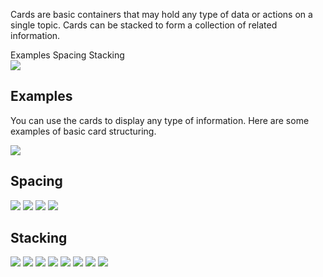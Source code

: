 <Row >
    <Column cols={8}>
    <p>Cards are basic containers that may hold any type of data or actions on a single topic. Cards can be stacked to form a collection of related information.</p>
    </Column> 
</Row>

<div>
    <AnchorLink to="examples" offset={210}>
        Examples
    </AnchorLink>
    <AnchorLink to="spacing" offset={210}>
        Spacing
    </AnchorLink>
        <AnchorLink to="stacking" offset={210}>
        Stacking
    </AnchorLink>
</div>

<Row >
    <Column cols={12}>
        <img src="../_img/cards--1.png" />
    </Column> 
</Row>

<Anchor idToScrollTo="examples"><h2>Examples</h2></Anchor>
<Row >
    <Column cols={8}>
    <p>You can use the cards to display any type of information. Here are some examples of basic card structuring.</p>
    </Column> 
</Row>
<Row >
    <Column cols={12}>
        <img src="../_img/cards--2.png" />
    </Column> 
</Row>

<Anchor idToScrollTo="spacing"><h2>Spacing</h2></Anchor>
<Row >
    <Column cols={6}>
        <img src="../_img/cards--3.png" />
    </Column> 
    <Column cols={6}>
        <img src="../_img/cards--4.png" />
    </Column> 
</Row>
<Row >
    <Column cols={6}>
        <img src="../_img/cards--5.png" />
    </Column> 
    <Column cols={6}>
        <img src="../_img/cards--6.png" />
    </Column> 
</Row>

<Anchor idToScrollTo="stacking"><h2>Stacking</h2></Anchor>
<Row >
    <Column cols={6}>
        <img src="../_img/cards--7.png" />
    </Column> 
    <Column cols={6}>
        <img src="../_img/cards--8.png" />
    </Column> 
</Row>
<Row >
    <Column cols={6}>
        <img src="../_img/cards--9.png" />
    </Column> 
    <Column cols={6}>
        <img src="../_img/cards--10.png" />
    </Column> 
</Row>
<Row >
    <Column cols={6}>
        <img src="../_img/cards--11.png" />
    </Column> 
    <Column cols={6}>
        <img src="../_img/cards--12.png" />
    </Column> 
</Row>
<Row >
    <Column cols={6}>
        <img src="../_img/cards--13.png" />
    </Column> 
    <Column cols={6}>
        <img src="../_img/cards--14.png" />
    </Column> 
</Row>
